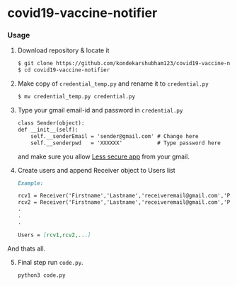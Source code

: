 # covid19-vaccine-notifier

### Usage

1. Download repository & locate it

    ```markdown
    $ git clone https://github.com/kondekarshubham123/covid19-vaccine-notifier.git
    $ cd covid19-vaccine-notifier
    ```


2. Make copy of `credential_temp.py` and rename it to `credential.py`

    ```markdown
    $ mv credential_temp.py credential.py
    ```


3. Type your gmail email-id and password in `credential.py`

    ```markdown
    class Sender(object):
    def __init__(self):
        self.__senderEmail = 'sender@gmail.com' # Change here
        self.__senderpwd   = 'XXXXXX'           # Type password here
    ```
    
    and make sure you allow [Less secure app](https://myaccount.google.com/lesssecureapps) from your gmail.
    

4. Create users and append Receiver object to Users list

    ```markdown
    Example: 
    
    rcv1 = Receiver('Firstname','Lastname','receiveremail@gmail.com','Pincode','DD-MM-YYYY')
    rcv2 = Receiver('Firstname','Lastname','receiveremail@gmail.com','Pincode','DD-MM-YYYY')
    .
    .
    .
    
    Users = [rcv1,rcv2,...]
    ```
    
And thats all.


5. Final step run `code.py`.

    ```markdown
    python3 code.py
    ```
